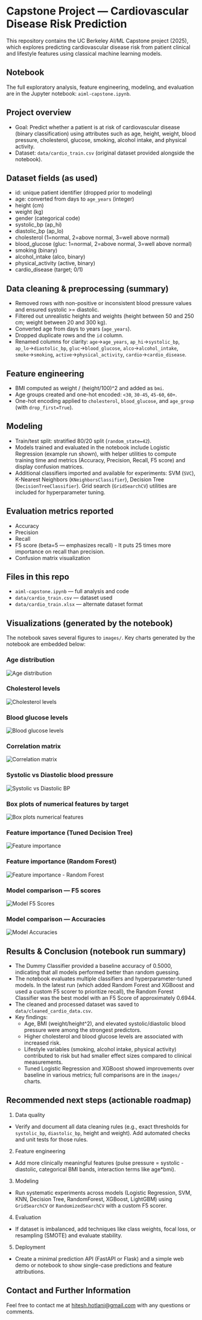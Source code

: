 # Capstone Project — Cardiovascular Disease Risk Prediction

This repository contains the UC Berkeley AI/ML Capstone project (2025), which explores predicting cardiovascular disease risk from patient clinical and lifestyle features using classical machine learning models.

## Notebook

The full exploratory analysis, feature engineering, modeling, and evaluation are in the Jupyter notebook: `aiml-capstone.ipynb`.

## Project overview

- Goal: Predict whether a patient is at risk of cardiovascular disease (binary classification) using attributes such as age, height, weight, blood pressure, cholesterol, glucose, smoking, alcohol intake, and physical activity.
- Dataset: `data/cardio_train.csv` (original dataset provided alongside the notebook).

## Dataset fields (as used)
- id: unique patient identifier (dropped prior to modeling)
- age: converted from days to `age_years` (integer)
- height (cm)
- weight (kg)
- gender (categorical code)
- systolic_bp (ap_hi)
- diastolic_bp (ap_lo)
- cholesterol (1=normal, 2=above normal, 3=well above normal)
- blood_glucose (gluc: 1=normal, 2=above normal, 3=well above normal)
- smoking (binary)
- alcohol_intake (alco, binary)
- physical_activity (active, binary)
- cardio_disease (target; 0/1)

## Data cleaning & preprocessing (summary)
- Removed rows with non-positive or inconsistent blood pressure values and ensured systolic >= diastolic.
- Filtered out unrealistic heights and weights (height between 50 and 250 cm; weight between 20 and 300 kg).
- Converted age from days to years (`age_years`).
- Dropped duplicate rows and the `id` column.
- Renamed columns for clarity: `age`→`age_years`, `ap_hi`→`systolic_bp`, `ap_lo`→`diastolic_bp`, `gluc`→`blood_glucose`, `alco`→`alcohol_intake`, `smoke`→`smoking`, `active`→`physical_activity`, `cardio`→`cardio_disease`.

## Feature engineering
- BMI computed as weight / (height/100)^2 and added as `bmi`.
- Age groups created and one-hot encoded: `<30`, `30-45`, `45-60`, `60+`.
- One-hot encoding applied to `cholesterol`, `blood_glucose`, and `age_group` (with `drop_first=True`).

## Modeling
- Train/test split: stratified 80/20 split (`random_state=42`).
- Models trained and evaluated in the notebook include Logistic Regression (example run shown), with helper utilities to compute training time and metrics (Accuracy, Precision, Recall, F5 score) and display confusion matrices.
- Additional classifiers imported and available for experiments: SVM (`SVC`), K-Nearest Neighbors (`KNeighborsClassifier`), Decision Tree (`DecisionTreeClassifier`). Grid search (`GridSearchCV`) utilities are included for hyperparameter tuning.

## Evaluation metrics reported
- Accuracy
- Precision
- Recall
- F5 score (beta=5 — emphasizes recall) - It puts 25 times more importance on recall than precision.
- Confusion matrix visualization

## Files in this repo
- `aiml-capstone.ipynb` — full analysis and code
- `data/cardio_train.csv` — dataset used
- `data/cardio_train.xlsx` — alternate dataset format
## Visualizations (generated by the notebook)

The notebook saves several figures to `images/`. Key charts generated by the notebook are embedded below:

### Age distribution

![Age distribution](images/age_distribution.png)

### Cholesterol levels

![Cholesterol levels](images/cholesterol_levels.png)

### Blood glucose levels

![Blood glucose levels](images/blood_glucose_levels.png)

### Correlation matrix

![Correlation matrix](images/correlation_matrix.png)

### Systolic vs Diastolic blood pressure

![Systolic vs Diastolic BP](images/systolic_vs_diastolic_bp.png)

### Box plots of numerical features by target

![Box plots numerical features](images/box_plots_numerical_features.png)

### Feature importance (Tuned Decision Tree)

![Feature importance](images/feature_importance_decision_tree.png)


### Feature importance (Random Forest)

![Feature importance - Random Forest](images/feature_importance_random_forest.png)

### Model comparison — F5 scores

![Model F5 Scores](images/model_f5_scores.png)

### Model comparison — Accuracies

![Model Accuracies](images/model_accuracies.png)

## Results & Conclusion (notebook run summary)

- The Dummy Classifier provided a baseline accuracy of 0.5000, indicating that all models performed better than random guessing.
- The notebook evaluates multiple classifiers and hyperparameter-tuned models. In the latest run (which added Random Forest and XGBoost and used a custom F5 scorer to prioritize recall), the Random Forest Classifier was the best model with an F5 Score of approximately 0.6944.
- The cleaned and processed dataset was saved to `data/cleaned_cardio_data.csv`.
- Key findings:
  - Age, BMI (weight/height^2), and elevated systolic/diastolic blood pressure were among the strongest predictors.
  - Higher cholesterol and blood glucose levels are associated with increased risk.
  - Lifestyle variables (smoking, alcohol intake, physical activity) contributed to risk but had smaller effect sizes compared to clinical measurements.
  - Tuned Logistic Regression and XGBoost showed improvements over baseline in various metrics; full comparisons are in the `images/` charts.


## Recommended next steps (actionable roadmap)

1) Data quality
  - Verify and document all data cleaning rules (e.g., exact thresholds for `systolic_bp`, `diastolic_bp`, height and weight). Add automated checks and unit tests for those rules.
  
2) Feature engineering
  - Add more clinically meaningful features (pulse pressure = systolic - diastolic, categorical BMI bands, interaction terms like age*bmi).
  
3) Modeling 
  - Run systematic experiments across models (Logistic Regression, SVM, KNN, Decision Tree, RandomForest, XGBoost, LightGBM) using `GridSearchCV` or `RandomizedSearchCV` with a custom F5 scorer.
  
4) Evaluation 
  - If dataset is imbalanced, add techniques like class weights, focal loss, or resampling (SMOTE) and evaluate stability.
  
5) Deployment 
  - Create a minimal prediction API (FastAPI or Flask) and a simple web demo or notebook to show single-case predictions and feature attributions.
 
## Contact and Further Information

Feel free to contact me at hitesh.hotlani@gmail.com with any questions or comments.


